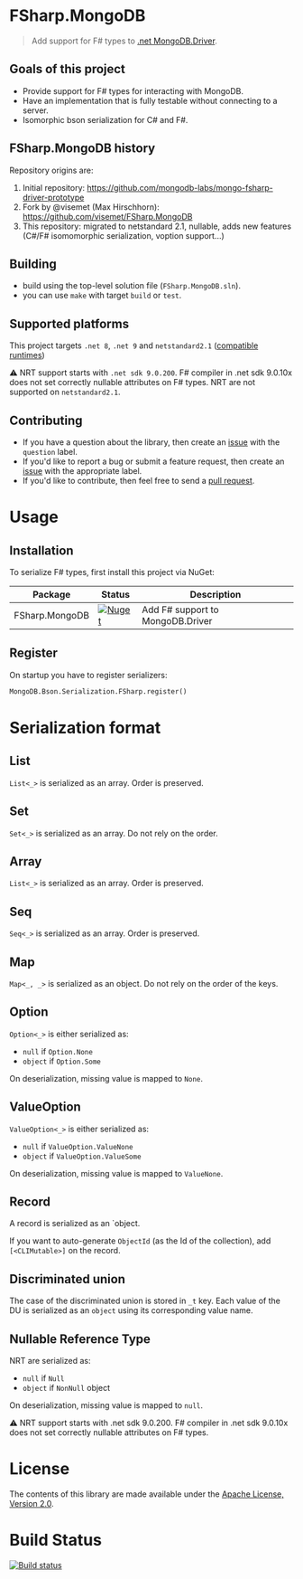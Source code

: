 # FSharp.MongoDB

> Add support for F# types to [.net MongoDB.Driver][csharp_driver].

## Goals of this project

  * Provide support for F# types for interacting with MongoDB.
  * Have an implementation that is fully testable without connecting to a server.
  * Isomorphic bson serialization for C# and F#.

## FSharp.MongoDB history

Repository origins are:
  1. Initial repository: https://github.com/mongodb-labs/mongo-fsharp-driver-prototype
  1. Fork by @visemet (Max Hirschhorn): https://github.com/visemet/FSharp.MongoDB
  1. This repository: migrated to netstandard 2.1, nullable, adds new features (C#/F# isomomorphic serialization, voption support...)
  
## Building
  * build using the top-level solution file (`FSharp.MongoDB.sln`).
  * you can use `make` with target `build` or `test`.

## Supported platforms

This project targets `.net 8`, `.net 9` and  `netstandard2.1` ([compatible runtimes](https://learn.microsoft.com/en-us/dotnet/standard/net-standard?tabs=net-standard-2-1#select-net-standard-version))

:warning: NRT support starts with `.net sdk 9.0.200`. F# compiler in .net sdk 9.0.10x does not set correctly nullable attributes on F# types. NRT are not supported on `netstandard2.1`.

## Contributing
  * If you have a question about the library, then create an [issue][issues] with the `question` label.
  * If you'd like to report a bug or submit a feature request, then create an [issue][issues] with the appropriate label.
  * If you'd like to contribute, then feel free to send a [pull request][pull_requests].

# Usage

## Installation
To serialize F# types, first install this project via NuGet:

Package | Status | Description
--------|--------|------------
FSharp.MongoDB | [![Nuget](https://img.shields.io/nuget/v/FSharp.MongoDB)](https://nuget.org/packages/FSharp.MongoDB) | Add F# support to MongoDB.Driver

## Register

On startup you have to register serializers:
```ocaml
MongoDB.Bson.Serialization.FSharp.register()
```

# Serialization format

## List
`List<_>` is serialized as an array. Order is preserved.

## Set
`Set<_>` is serialized as an array. Do not rely on the order.

## Array
`List<_>` is serialized as an array. Order is preserved.

## Seq
`Seq<_>` is serialized as an array. Order is preserved.

## Map
`Map<_, _>` is serialized as an object. Do not rely on the order of the keys.

## Option
`Option<_>` is either serialized as:
* `null` if `Option.None`
* `object` if `Option.Some`

On deserialization, missing value is mapped to `None`.

## ValueOption
`ValueOption<_>` is either serialized as:
* `null` if `ValueOption.ValueNone`
* `object` if `ValueOption.ValueSome`

On deserialization, missing value is mapped to `ValueNone`.

## Record
A record is serialized as an `object.

If you want to auto-generate `ObjectId` (as the Id of the collection), add `[<CLIMutable>]` on the record.

## Discriminated union
The case of the discriminated union is stored in `_t` key.
Each value of the DU is serialized as an `object` using its corresponding value name.

## Nullable Reference Type
NRT are serialized as:
* `null` if `Null`
* `object` if `NonNull` object

On deserialization, missing value is mapped to `null`.

:warning: NRT support starts with .net sdk 9.0.200. F# compiler in .net sdk 9.0.10x does not set correctly nullable attributes on F# types.

# License
The contents of this library are made available under the [Apache License, Version 2.0][license].

# Build Status

[![Build status](https://github.com/pchalamet/FSharp.MongoDB/actions/workflows/on-push-branch.yml/badge.svg?branch=main)](https://github.com/pchalamet/FSharp.MongoDB/actions/workflows/on-push-branch.yml)


  [csharp_driver]: https://github.com/mongodb/mongo-csharp-driver
  [issues]:        https://github.com/pchalamet/FSharp.MongoDB/issues
  [license]:       LICENSE
  [pull_requests]: https://github.com/pchalamet/FSharp.MongoDB/pulls
